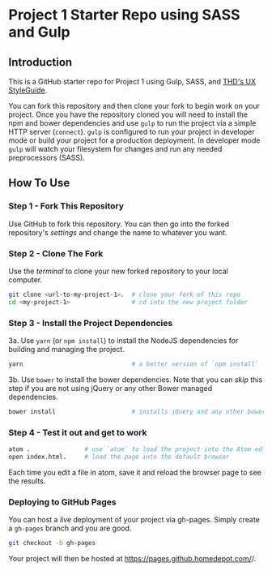 # Project 1 Starter Repo using SASS and Gulp

## Introduction

This is a GitHub starter repo for Project 1 using Gulp, SASS, and [THD's UX StyleGuide](http://ux.homedepot.com/style-guide/).

You can fork this repository and then clone your fork to begin work on your project. Once you have the repository cloned you will need to install the npm and bower dependencies and use `gulp` to run the project via a simple HTTP server (`connect`). `gulp` is configured to run your project in developer mode or build your project for a production deployment. In developer mode `gulp` will watch your filesystem for changes and run any needed preprocessors (SASS).

## How To Use

### Step 1 - Fork This Repository

Use GitHub to fork this repository. You can then go into the forked repository's _settings_ and change the name to whatever you want.

### Step 2 - Clone The Fork

Use the _terminal_ to clone your new forked repository to your local computer.

```bash
git clone <url-to-my-project-1>.  # clone your fork of this repo
cd <my-project-1>                 # cd into the new project folder
```

### Step 3 - Install the Project Dependencies

3a. Use `yarn` (or `npm install`) to install the NodeJS dependencies for building and managing the project.


```bash
yarn                              # a better version of `npm install`
```


3b. Use `bower` to install the bower dependencies. Note that you can *skip* this step if you are not using jQuery or any other Bower managed dependencies.

```bash
bower install                     # installs jQuery and any other bower dependencies
```


### Step 4 - Test it out and get to work

```bash
atom .               # use `atom` to load the project into the Atom editor
open index.html.     # load the page into the default browser
```

Each time you edit a file in atom, save it and reload the browser page to see the results.


### Deploying to GitHub Pages

You can host a _live_ deployment of your project via gh-pages. Simply create a `gh-pages` branch and you are good.

```bash
git checkout -b gh-pages
```

Your project will then be hosted at https://pages.github.homedepot.com/<yourGitHubName>/<yourProjectName>.
